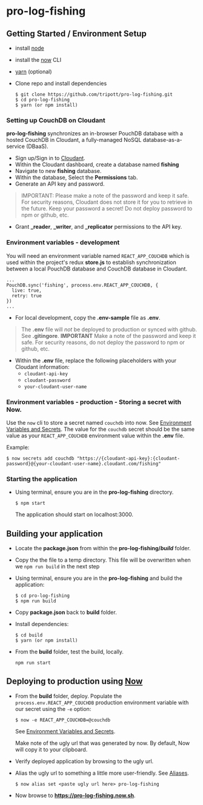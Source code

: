 # pro-log-fishing

## Getting Started / Environment Setup

- install [node](https://nodejs.org/)
- install the [now](https://zeit.co/docs/getting-started/installing-now#installing-from-npm) CLI
- [yarn](https://yarnpkg.com/en/docs/install) (optional)
- Clone repo and install dependencies

  ```
  $ git clone https://github.com/tripott/pro-log-fishing.git
  $ cd pro-log-fishing
  $ yarn (or npm install)
  ```

### Setting up CouchDB on Cloudant

**pro-log-fishing** synchronizes an in-browser PouchDB database with a hosted CouchDB in Cloudant, a fully-managed NoSQL database-as-a-service (DBaaS).

- Sign up/Sign in to [Cloudant](https://cloudant.com/).
- Within the Cloudant dashboard, create a database named **fishing**
- Navigate to new **fishing** database.
- Within the database, Select the **Permissions** tab.
- Generate an API key and password.

> IMPORTANT:  Please make a note of the password and keep it safe. For security reasons, Cloudant does not store it for you to retrieve in the future.  Keep your password a secret!  Do not deploy password to npm or github, etc.

- Grant **_reader**, 	**_writer**, and **_replicator** permissions to the API key.

### Environment variables - development

You will need an  environment variable named `REACT_APP_COUCHDB` which is used within the project's redux **store.js** to establish synchronization between a local PouchDB database and CouchDB database in Cloudant.

  ```
  ...
  PouchDB.sync('fishing', process.env.REACT_APP_COUCHDB, {
  	live: true,
  	retry: true
  })
  ...
  ```

- For local development, copy the **.env-sample** file as **.env**.  

> The **.env** file will _not_ be deployed to production or synced with github. See **.gitingore**.  **IMPORTANT**  Make a note of the password and keep it safe. For security reasons, do not deploy the password to npm or github, etc.

- Within the **.env** file, replace the following placeholders with your Cloudant information:
  - `cloudant-api-key`
  - `cloudant-password`
  - `your-cloudant-user-name`


### Environment variables - production - Storing a secret with Now.

 Use the `now` cli to store a secret named `couchdb` into now.  See [Environment Variables and Secrets](https://zeit.co/blog/environment-variables-secrets).  The value for the `couchdb` secret should be the same value as your `REACT_APP_COUCHDB` environment value within the **.env** file.  

  Example:
```
$ now secrets add couchdb "https://{cloudant-api-key}:{cloudant-password}@{your-cloudant-user-name}.cloudant.com/fishing"
```

### Starting the application

- Using terminal, ensure you are in the **pro-log-fishing** directory.

  ```
  $ npm start
  ```

  The application should start on localhost:3000.

## Building your application

- Locate the **package.json** from within the **pro-log-fishing/_build_** folder.
- Copy the the file to a temp directory.  This file will be overwritten when we `npm run build` in the next step
- Using terminal, ensure you are in the **pro-log-fishing** and build the application:

  ```
  $ cd pro-log-fishing
  $ npm run build
  ```

- Copy **package.json** back to **build** folder.

- Install dependencies:

  ```
  $ cd build
  $ yarn (or npm install)
  ```

- From the **build** folder,  test the build, locally.

  ```
  npm run start
  ```

## Deploying to production using [Now](https://zeit.co/)

- From the **build** folder, deploy.  Populate the `process.env.REACT_APP_COUCHDB` production environment variable with our secret using the `-e` option:

  ```
  $ now -e REACT_APP_COUCHDB=@couchdb
  ```
  See [Environment Variables and Secrets](https://zeit.co/blog/environment-variables-secrets).

  Make note of the ugly url that was generated by now.  By default, Now will copy it to your clipboard.  

- Verify deployed application by browsing to the ugly url.

- Alias the ugly url to something a little more user-friendly.  See [Aliases](https://zeit.co/docs/features/aliases).

  ```
  $ now alias set <paste ugly url here> pro-log-fishing
  ```

- Now browse to **https://pro-log-fishing.now.sh**.
